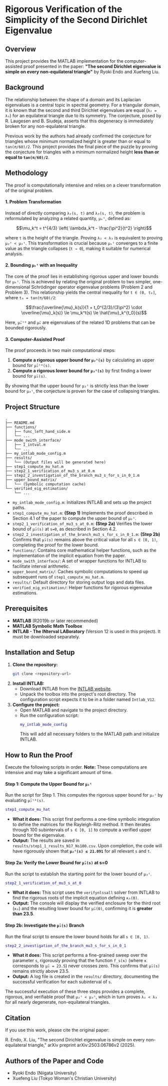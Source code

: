 # Rigorous Verification of the Simplicity of the Second Dirichlet Eigenvalue

## Overview

This project provides the MATLAB implementation for the computer-assisted proof presented in the paper: **"The second Dirichlet eigenvalue is simple on every non-equilateral triangle"** by Ryoki Endo and Xuefeng Liu.


## Background

The relationship between the shape of a domain and its Laplacian eigenvalues is a central topic in spectral geometry. For a triangular domain, it is known that the second and third Dirichlet eigenvalues are equal (`λ₂ = λ₃`) for an equilateral triangle due to its symmetry. The conjecture, posed by R. Laugesen and B. Siudeja, asserts that this degeneracy is immediately broken for any non-equilateral triangle.

Previous work by the authors had already confirmed the conjecture for triangles whose minimum normalized height is greater than or equal to `tan(π/60)/2`. This project provides the final piece of the puzzle by proving the conjecture for triangles with a minimum normalized height **less than or equal to `tan(π/60)/2`**.

## Methodology

The proof is computationally intensive and relies on a clever transformation of the original problem.

#### 1\. Problem Transformation

Instead of directly comparing `λ₂(s, t)` and `λ₃(s, t)`, the problem is reformulated by analyzing a related quantity, `μₖᵗ`, defined as:

$$\mu_k^t = t^{4/3} \left( \lambda_k^t - \frac{\pi^2}{t^2} \right)$$

where `t` is the height of the triangle. Proving `λ₂ < λ₃` is equivalent to proving `μ₂ᵗ < μ₃ᵗ`. This transformation is crucial because `μₖᵗ` converges to a finite value as the triangle collapses (`t → 0`), making it suitable for numerical analysis.

#### 2\. Bounding `μₖᵗ` with an Inequality

The core of the proof lies in establishing rigorous upper and lower bounds for `μₖᵗ`. This is achieved by relating the original problem to two simpler, one-dimensional Schrödinger operator eigenvalue problems (Problem 2 and Problem 3). This relationship yields the central inequality for `t ∈ (0, t₀]`, where `t₀ = tan(π/60)/2`:

$$\frac{\overline{\mu}_k(s)}{1 + t_0^{2/3}/(3\pi^2) \cdot \overline{\mu}_k(s)} \le \mu_k^t(s) \le \hat{\mu}_k^{t_0}(s)$$

Here, `μ̂ₖᵗ⁰` and `μ̄ₖ` are eigenvalues of the related 1D problems that can be bounded rigorously.

#### 3\. Computer-Assisted Proof

The proof proceeds in two main computational steps:

1.  **Compute a rigorous upper bound for `μ₂ᵗ(s)`** by calculating an upper bound for `μ̂₂ᵗ⁰(s)`.
2.  **Compute a rigorous lower bound for `μ₃ᵗ(s)`** by first finding a lower bound for `μ̄₃(s)`.

By showing that the upper bound for `μ₂ᵗ` is strictly less than the lower bound for `μ₃ᵗ`, the conjecture is proven for the case of collapsing triangles.

## Project Structure

```
.
├── README.md
├── functions/
│   ├── func_left_hand_side.m
│   └── ...
├── mode_swith_interface/
│   ├── I_intval.m
│   └── ...
├── my_intlab_mode_config.m
├── results/
│   └── (Output files will be generated here)
├── step1_compute_mu_hat.m
├── step2_1_verification_of_mu3_s_at_0.m
├── step2_2_investigation_of_the_branch_mu3_s_for_s_in_0_1.m
├── upper_bound_matrix/
│   └── (Symbolic computation cache)
└── verified_eig_estimation/
    └── ...
```

  * `my_intlab_mode_config.m`: Initializes INTLAB and sets up the project paths.
  * `step1_compute_mu_hat.m`: **(Step 1)** Implements the proof described in Section 4.1 of the paper to compute the upper bound of `μ₂ᵗ`.
  * `step2_1_verification_of_mu3_s_at_0.m`: **(Step 2a)** Verifies the lower bound of `μ̄₃(s)` at `s=0`, as described in Section 4.2.
  * `step2_2_investigation_of_the_branch_mu3_s_for_s_in_0_1.m`: **(Step 2b)** Confirms that `μ̄₃(s)` remains above the critical value for all `s ∈ [0, 1)`, completing the proof for the lower bound.
  * `functions/`: Contains core mathematical helper functions, such as the implementation of the implicit equation from the paper.
  * `mode_swith_interface/`: A set of wrapper functions for INTLAB to facilitate interval arithmetic.
  * `upper_bound_matrix/`: Caches symbolic computations to speed up subsequent runs of `step1_compute_mu_hat.m`.
  * `results/`: Default directory for storing output logs and data files.
  * `verified_eig_estimation/`: Helper functions for rigorous eigenvalue estimations.

## Prerequisites

  * **MATLAB** (R2019b or later recommended)
  * **MATLAB Symbolic Math Toolbox**
  * **INTLAB - The INterval LABoratory** (Version 12 is used in this project). It must be downloaded separately.

## Installation and Setup

1.  **Clone the repository:**
    ```bash
    git clone <repository-url>
    ```
2.  **Install INTLAB:**
      * Download INTLAB from the [INTLAB website](https://www.tuhh.de/ti3/rump/intlab/).
      * Unpack the toolbox into the project's root directory. The configuration script expects it to be in a folder named `Intlab_V12`.
3.  **Configure the project:**
      * Open MATLAB and navigate to the project directory.
      * Run the configuration script:
        ```matlab
        my_intlab_mode_config
        ```
        This will add all necessary folders to the MATLAB path and initialize INTLAB.

## How to Run the Proof

Execute the following scripts in order. **Note:** These computations are intensive and may take a significant amount of time.

#### Step 1: Compute the Upper Bound for `μ₂ᵗ`

Run the script for Step 1. This computes the rigorous upper bound for `μ₂ᵗ` by evaluating `μ̂₂ᵗ⁰(s)`.

```matlab
step1_compute_mu_hat
```

  * **What it does:** This script first performs a one-time symbolic integration to define the matrices for the Rayleigh-Ritz method. It then iterates through 100 subintervals of `s ∈ [0, 1]` to compute a verified upper bound for the eigenvalue.
  * **Output:** The results are saved in `results/step1_1_results_N17_Ns100.csv`. Upon completion, the code will have rigorously shown that **`μ₂ᵗ(s) ≤ 21.091`** for all relevant `s` and `t`.

#### Step 2a: Verify the Lower Bound for `μ̄₃(s)` at s=0

Run the script to establish the starting point for the lower bound of `μ₃ᵗ`.

```matlab
step2_1_verification_of_mu3_s_at_0
```

  * **What it does:** This script uses the `verifynlssall` solver from INTLAB to find the rigorous roots of the implicit equation defining `κ₃(0)`.
  * **Output:** The console will display the verified enclosure for the third root (`κ₃`) and the resulting lower bound for `μ̄₃(0)`, confirming it is **greater than 23.5**.

#### Step 2b: Investigate the `μ̄₃(s)` Branch

Run the final script to ensure the lower bound holds for all `s ∈ [0, 1)`.

```matlab
step2_2_investigation_of_the_branch_mu3_s_for_s_in_0_1
```

  * **What it does:** This script performs a fine-grained sweep over the parameter `s`, rigorously proving that the function `f_s(κ)` (where `κ` corresponds to `μ̄₃ = 23.5`) never crosses zero. This confirms that `μ̄₃(s)` remains strictly above 23.5.
  * **Output:** A log file is created in the `results/` directory, documenting the successful verification for each subinterval of `s`.

The successful execution of these three steps provides a complete, rigorous, and verifiable proof that `μ₂ᵗ < μ₃ᵗ`, which in turn proves `λ₂ < λ₃` for all nearly degenerate, non-equilateral triangles.

## Citation

If you use this work, please cite the original paper:

R. Endo, X. Liu, "The second Dirichlet eigenvalue is simple on every non-equilateral triangle," arXiv preprint arXiv:2503.06786v2 (2025).

## Authors of the Paper and Code

  * Ryoki Endo (Niigata University)
  * Xuefeng Liu (Tokyo Woman's Christian University)